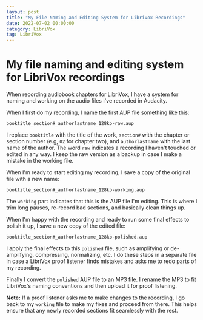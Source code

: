 ```yaml
---
layout: post
title: "My File Naming and Editing System for LibriVox Recordings"
date: 2022-07-02 00:00:00
category: LibriVox
tag: LibriVox
---
```


# My file naming and editing system for LibriVox recordings

When recording audiobook chapters for LibriVox, I have a system for naming and working on the audio files I've recorded in Audacity.

When I first do my recording, I name the first AUP file something like this:

`booktitle_section#_authorlastname_128kb-raw.aup`

I replace `booktitle` with the title of the work, `section#` with the chapter or section number (e.g, `02` for chapter two), and `authorlastname` with the last name of the author. The word `raw` indicates a recording I haven't touched or edited in any way. I keep the raw version as a backup in case I make a mistake in the working file.

When I'm ready to start editing my recording, I save a copy of the original file with a new name:

`booktitle_section#_authorlastname_128kb-working.aup`

The `working` part indicates that this is the AUP file I'm editing. This is where I trim long pauses, re-record bad sections, and basically clean things up.

When I'm happy with the recording and ready to run some final effects to polish it up, I save a new copy of the edited file:

`booktitle_section#_authorlastname_128kb-polished.aup`

I apply the final effects to this `polished` file, such as amplifying or de-amplifying, compressing, normalizing, etc. I do these steps in a separate file in case a LibriVox proof listener finds mistakes and asks me to redo parts of my recording.

Finally I convert the `polished` AUP file to an MP3 file. I rename the MP3 to fit LibriVox's naming conventions and then upload it for proof listening.

**Note:** If a proof listener asks me to make changes to the recording, I go back to my `working` file to make my fixes and proceed from there. This helps ensure that any newly recorded sections fit seamlessly with the rest.

